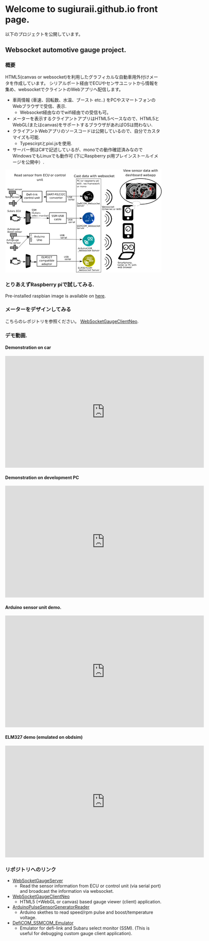 # Welcome to sugiuraii.github.io front page.

以下のプロジェクトを公開しています。

## Websocket automotive gauge project.
### 概要
HTML5(canvas or websocket)を利用したグラフィカルな自動車用外付けメータを作成しています。
シリアルポート経由でECUやセンサユニットから情報を集め、websocketでクライントのWebアプリへ配信します。

* 車両情報 (車速、回転数、水温、ブースト etc..) をPCやスマートフォンのWebブラウザで受信、表示.
	* Websocket経由なのでwifi経由での受信も可。
* メーターを表示するクライアントアプリはHTML5ベースなので、HTML5とWebGL(またはcanvas)をサポートするブラウザがあればOSは問わない.
* クライアントWebアプリのソースコードは公開しているので、自分でカスタマイズも可能.
	* Typescirptとpixi.jsを使用.
* サーバー側はC#で記述しているが、monoでの動作確認済みなのでWindowsでもLinuxでも動作可 (下にRaspberry pi用プレインストールイメージを公開中）.

![接続図](./WebsocketGaugeDiagram.png)

### とりあえずRaspberry piで試してみる.
Pre-installed raspbian image is available on [here](https://sugiuraii.github.io/WebSocketGaugeServer/RasobianImageSetup.html).

### メーターをデザインしてみる
こちらのレポジトリを参照ください。 [WebSocketGaugeClientNeo](https://sugiuraii.github.io/WebSocketGaugeClientNeo/).

### デモ動画.
#### Demonstration on car
<iframe width="640" height="360" src="https://www.youtube.com/embed/QCOYLCIrU_s" frameborder="0" allow="autoplay; encrypted-media" allowfullscreen></iframe>

#### Demonstration on development PC
<iframe width="640" height="360" src="https://www.youtube.com/embed/pAk8FpmZctI" frameborder="0" allow="autoplay; encrypted-media" allowfullscreen></iframe>

#### Arduino sensor unit demo.
<iframe width="640" height="360" src="https://www.youtube.com/embed/HvkB07k6gMc" frameborder="0" allow="autoplay; encrypted-media" allowfullscreen></iframe>

#### ELM327 demo (emulated on obdsim)
<iframe width="640" height="360" src="https://www.youtube.com/embed/l_niGjlkpQ4" frameborder="0" allow="autoplay; encrypted-media" allowfullscreen></iframe>

### リポジトリへのリンク
* [WebSocketGaugeServer](https://sugiuraii.github.io/WebSocketGaugeServer/)
	* Read the sensor information from ECU or control unit (via serial port) and broadcast the information via websocket.
* [WebSocketGaugeClientNeo](https://sugiuraii.github.io/WebSocketGaugeClientNeo/)
	* HTML5 (+WebGL or canvas) based gauge viewer (client) application.
* [ArduinoPulseSensorGeneratorReader](https://sugiuraii.github.io/ArduinoPulseSensorGeneratorReader/)
	* Arduino skethes to read speed/rpm pulse and boost/temperature voltage.
* [DefiCOM_SSMCOM_Emulator](https://sugiuraii.github.io/DefiCOM_SSMCOM_Emulator/)
	* Emulator for defi-link and Subaru select monitor (SSM). (This is useful for debugging custom gauge client application).

